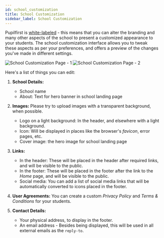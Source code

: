 ```yaml
---
id: school_customization
title: School Customization
sidebar_label: School Customization
---
```


Pupilfirst is [white-labeled](https://en.wikipedia.org/wiki/White-label_product) - this means that you can alter the branding and many other aspects of the school to present a customized appearance to your students. The school customization interface allows you to tweak these aspects as per your preferences, and offers a preview of the changes you've made in different settings.

![School Customization Page - 1](https://res.cloudinary.com/sv-co/image/upload/v1576670936/pupilfirst_documentation/school_customization/school-customize-1_zc1rzw.png)
![School Customization Page - 2](https://res.cloudinary.com/sv-co/image/upload/v1576670936/pupilfirst_documentation/school_customization/school-customize-2_nlft1z.png)

Here's a list of things you can edit:

1. **School Details:**

   - School name
   - About: Text for hero banner in school landing page

2. **Images:** Please try to upload images with a transparent background, when possible.

   - Logo on a light background: In the header, and elsewhere with a light background.
   - Icon: Will be displayed in places like the browser's _favicon_, error pages, etc.
   - Cover image: the hero image for school landing page

3. **Links:**

   - In the header: These will be placed in the header after required links, and will be visible to the public.
   - In the footer: These will be placed in the footer after the link to the _Home_ page, and will be visible to the public.
   - Social media: You can add a list of social media links that will be automatically converted to icons placed in the footer.

4. **User Agreements:** You can create a custom _Privacy Policy_ and _Terms & Conditions_ for your students.
5. **Contact Details:**

   - Your physical address, to display in the footer.
   - An email address - Besides being displayed, this will be used in all external emails as the `reply-to`.
